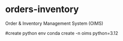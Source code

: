 # orders-inventory
Order &amp; Inventory Management System (OIMS) 

#create python env
conda create -n oims python=3.12

